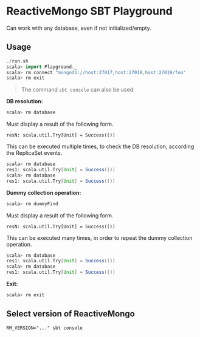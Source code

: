 # ReactiveMongo SBT Playground

Can work with any database, even if not initialized/empty.

## Usage

```scala
./run.sh
scala> import Playground._
scala> rm connect "mongodb://host:27017,host:27018,host:27019/foo"
scala> rm exit
```

> The command `sbt console` can also be used.

**DB resolution:**

```scala
scala> rm database
```

Must display a result of the following form.

    resN: scala.util.Try[Unit] = Success(())

This can be executed multiple times, to check the DB resolution, according the ReplicaSet events.

```scala
scala> rm database
res1: scala.util.Try[Unit] = Success(())
scala> rm database
res1: scala.util.Try[Unit] = Success(())
```

**Dummy collection operation:**

```scala
scala> rm dummyFind
```

Must display a result of the following form.

    resN: scala.util.Try[Unit] = Success(())

This can be executed many times, in order to repeat the dummy collection operation.

```scala
scala> rm database
res1: scala.util.Try[Unit] = Success(())
scala> rm database
res1: scala.util.Try[Unit] = Success(())
```

**Exit:**

```scala
scala> rm exit
```

## Select version of ReactiveMongo

    RM_VERSION="..." sbt console
